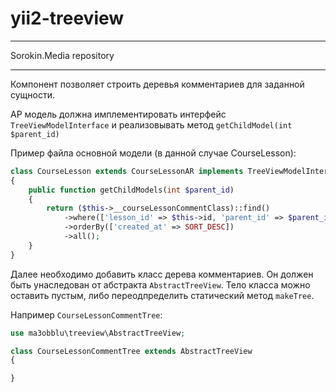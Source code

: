 # yii2-treeview

***
Sorokin.Media repository
***

Компонент позволяет строить деревья комментариев для заданной сущности.

АР модель должна имплементировать интерфейс `TreeViewModelInterface` и реализовывать метод `getChildModel(int $parent_id)`

Пример файла основной модели (в данной случае CourseLesson):
```php
class CourseLesson extends CourseLessonAR implements TreeViewModelInterface
{
    public function getChildModels(int $parent_id)
    {
        return ($this->__courseLessonCommentClass)::find()
            ->where(['lesson_id' => $this->id, 'parent_id' => $parent_id])
            ->orderBy(['created_at' => SORT_DESC])
            ->all();
    }
}
```

Далее необходимо добавить класс дерева комментариев. Он должен быть унаследован от абстракта `AbstractTreeView`. Тело класса можно оставить пустым, либо переодпределить статический метод `makeTree`.
  
Например `CourseLessonCommentTree`:
```php
use ma3obblu\treeview\AbstractTreeView;

class CourseLessonCommentTree extends AbstractTreeView
{

}
```
